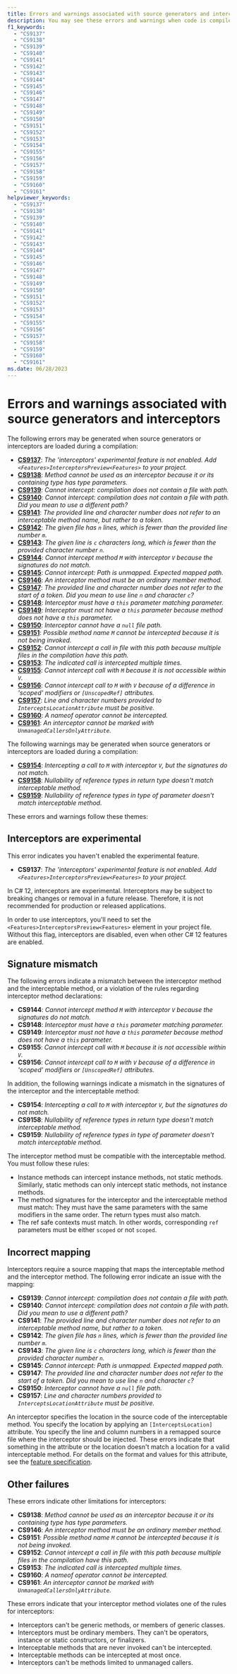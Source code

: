 ```yaml
---
title: Errors and warnings associated with source generators and interceptors
description: You may see these errors and warnings when code is compiled with source generators and interceptors. They indicate some condition where the compiler can't run the source generator, or the generate code isn't compilable.
f1_keywords:
  - "CS9137"
  - "CS9138"
  - "CS9139"
  - "CS9140"
  - "CS9141"
  - "CS9142"
  - "CS9143"
  - "CS9144"
  - "CS9145"
  - "CS9146"
  - "CS9147"
  - "CS9148"
  - "CS9149"
  - "CS9150"
  - "CS9151"
  - "CS9152"
  - "CS9153"
  - "CS9154"
  - "CS9155"
  - "CS9156"
  - "CS9157"
  - "CS9158"
  - "CS9159"
  - "CS9160"
  - "CS9161"
helpviewer_keywords:
  - "CS9137"
  - "CS9138"
  - "CS9139"
  - "CS9140"
  - "CS9141"
  - "CS9142"
  - "CS9143"
  - "CS9144"
  - "CS9145"
  - "CS9146"
  - "CS9147"
  - "CS9148"
  - "CS9149"
  - "CS9150"
  - "CS9151"
  - "CS9152"
  - "CS9153"
  - "CS9154"
  - "CS9155"
  - "CS9156"
  - "CS9157"
  - "CS9158"
  - "CS9159"
  - "CS9160"
  - "CS9161"
ms.date: 06/28/2023
---
```

# Errors and warnings associated with source generators and interceptors

The following errors may be generated when source generators or interceptors are loaded during a compilation:

- [**CS9137**](#interceptors-are-experimental): *The 'interceptors' experimental feature is not enabled. Add `<Features>InterceptorsPreview<Features>` to your project.*
- [**CS9138**](#other-failures): *Method cannot be used as an interceptor because it or its containing type has type parameters.*
- [**CS9139**](#incorrect-mapping): *Cannot intercept: compilation does not contain a file with path.*
- [**CS9140**](#incorrect-mapping): *Cannot intercept: compilation does not contain a file with path. Did you mean to use a different path?*
- [**CS9141**](#incorrect-mapping): *The provided line and character number does not refer to an interceptable method name, but rather to a token.*
- [**CS9142**](#incorrect-mapping): *The given file has `n` lines, which is fewer than the provided line number `m`.*
- [**CS9143**](#incorrect-mapping): *The given line is `c` characters long, which is fewer than the provided character number `n`.*
- [**CS9144**](#signature-mismatch): *Cannot intercept method `M` with interceptor `V` because the signatures do not match.*
- [**CS9145**](#incorrect-mapping): *Cannot intercept: Path is unmapped. Expected mapped path.*
- [**CS9146**](#other-failures): *An interceptor method must be an ordinary member method.*
- [**CS9147**](#incorrect-mapping): *The provided line and character number does not refer to the start of a token. Did you mean to use line `n` and character `c`?*
- [**CS9148**](#signature-mismatch): *Interceptor must have a `this` parameter matching parameter.*
- [**CS9149**](#signature-mismatch): *Interceptor must not have a `this` parameter because method does not have a `this` parameter.*
- [**CS9150**](#incorrect-mapping): *Interceptor cannot have a `null` file path.*
- [**CS9151**](#other-failures): *Possible method name `M` cannot be intercepted because it is not being invoked.*
- [**CS9152**](#other-failures): *Cannot intercept a call in file with this path because multiple files in the compilation have this path.*
- [**CS9153**](#other-failures): *The indicated call is intercepted multiple times.*
- [**CS9155**](#signature-mismatch): *Cannot intercept call with `M` because it is not accessible within `V`.*
- [**CS9156**](#signature-mismatch): *Cannot intercept call to `M` with `V` because of a difference in 'scoped' modifiers or `[UnscopedRef]` attributes.*
- [**CS9157**](#incorrect-mapping): *Line and character numbers provided to `InterceptsLocationAttribute` must be positive.*
- [**CS9160**](#other-failures): *A nameof operator cannot be intercepted.*
- [**CS9161**](#other-failures): *An interceptor cannot be marked with `UnmanagedCallersOnlyAttribute`.*

The following warnings may be generated when source generators or interceptors are loaded during a compilation:

- [**CS9154**](#signature-mismatch): *Intercepting a call to `M` with interceptor `V`, but the signatures do not match.*
- [**CS9158**](#signature-mismatch): *Nullability of reference types in return type doesn't match interceptable method.*
- [**CS9159**](#signature-mismatch): *Nullability of reference types in type of parameter doesn't match interceptable method.*

These errors and warnings follow these themes:

## Interceptors are experimental

This error indicates you haven't enabled the experimental feature.

- **CS9137**: *The 'interceptors' experimental feature is not enabled. Add `<Features>InterceptorsPreview<Features>` to your project.*

In C# 12, interceptors are experimental. Interceptors may be subject to breaking changes or removal in a future release. Therefore, it is not recommended for production or released applications.

In order to use interceptors, you'll need to set the `<Features>InterceptorsPreview<Features>` element in your project file. Without this flag, interceptors are disabled, even when other C# 12 features are enabled.

## Signature mismatch

The following errors indicate a mismatch between the interceptor method and the interceptable method, or a violation of the rules regarding interceptor method declarations:

- **CS9144**: *Cannot intercept method `M` with interceptor `V` because the signatures do not match.*
- **CS9148**: *Interceptor must have a `this` parameter matching parameter.*
- **CS9149**: *Interceptor must not have a `this` parameter because method does not have a `this` parameter.*
- **CS9155**: *Cannot intercept call with `M` because it is not accessible within `V`.*
- **CS9156**: *Cannot intercept call to `M` with `V` because of a difference in 'scoped' modifiers or `[UnscopedRef]` attributes.*

In addition, the following warnings indicate a mismatch in the signatures of the interceptor and the interceptable method:

- **CS9154**: *Intercepting a call to `M` with interceptor `V`, but the signatures do not match.*
- **CS9158**: *Nullability of reference types in return type doesn't match interceptable method.*
- **CS9159**: *Nullability of reference types in type of parameter doesn't match interceptable method.*

The interceptor method must be compatible with the interceptable method. You must follow these rules:

- Instance methods can intercept instance methods, not static methods. Similarly, static methods can only intercept static methods, not instance methods.
- The method signatures for the interceptor and the interceptable method must match: They must have the same parameters with the same modifiers in the same order. The return types must also match.
- The ref safe contexts must match. In other words, corresponding `ref` parameters must be either `scoped` or not `scoped`.

## Incorrect mapping

Interceptors require a source mapping that maps the interceptable method and the interceptor method. The following error indicate an issue with the mapping:

- **CS9139**: *Cannot intercept: compilation does not contain a file with path.*
- **CS9140**: *Cannot intercept: compilation does not contain a file with path. Did you mean to use a different path?*
- **CS9141**: *The provided line and character number does not refer to an interceptable method name, but rather to a token.*
- **CS9142**: *The given file has `n` lines, which is fewer than the provided line number `m`.*
- **CS9143**: *The given line is `c` characters long, which is fewer than the provided character number `n`.*
- **CS9145**: *Cannot intercept: Path is unmapped. Expected mapped path.*
- **CS9147**: *The provided line and character number does not refer to the start of a token. Did you mean to use line `n` and character `c`?*
- **CS9150**: *Interceptor cannot have a `null` file path.*
- **CS9157**: *Line and character numbers provided to `InterceptsLocationAttribute` must be positive.*

An interceptor specifies the location in the source code of the interceptable method. You specify the location by applying an `[InterceptsLocation]` attribute. You specify the line and column numbers in a remapped source file where the interceptor should be injected.  These errors indicate that something in the attribute or the location doesn't match a location for a valid interceptable method. For details on the format and values for this attribute, see the [feature specification](https://github.com/dotnet/roslyn/blob/main/docs/features/interceptors.md#interceptslocationattribute).

## Other failures

These errors indicate other limitations for interceptors:

- **CS9138**: *Method cannot be used as an interceptor because it or its containing type has type parameters.*
- **CS9146**: *An interceptor method must be an ordinary member method.*
- **CS9151**: *Possible method name `M` cannot be intercepted because it is not being invoked.*
- **CS9152**: *Cannot intercept a call in file with this path because multiple files in the compilation have this path.*
- **CS9153**: *The indicated call is intercepted multiple times.*
- **CS9160**: *A nameof operator cannot be intercepted.*
- **CS9161**: *An interceptor cannot be marked with `UnmanagedCallersOnlyAttribute`.*

These errors indicate that your interceptor method violates one of the rules for interceptors:

- Interceptors can't be generic methods, or members of generic classes.
- Interceptors must be ordinary members. They can't be operators, instance or static constructors, or finalizers.
- Interceptable methods that are never invoked can't be intercepted.
- Interceptable methods can be intercepted at most once.
- Interceptors can't be methods limited to unmanaged callers.
